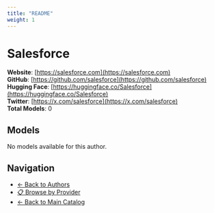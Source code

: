 ```yaml
---
title: "README"
weight: 1
---
```

# Salesforce

**Website**: [https://salesforce.com](https://salesforce.com)  
**GitHub**: [https://github.com/salesforce](https://github.com/salesforce)  
**Hugging Face**: [https://huggingface.co/Salesforce](https://huggingface.co/Salesforce)  
**Twitter**: [https://x.com/salesforce](https://x.com/salesforce)  
**Total Models**: 0

## Models

No models available for this author.

## Navigation

- [← Back to Authors](../README.md)
- [📋 Browse by Provider](../../providers/README.md)
- [← Back to Main Catalog](../../README.md)
